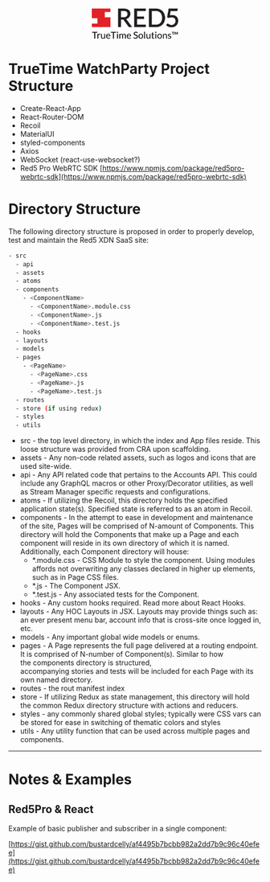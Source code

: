<h3 align="center">
  <img src="assets/Red5_Truetime_black.png" alt="Red5 TrueTime" style="height: 60px" />
</h3>

# TrueTime WatchParty Project Structure

* Create-React-App
* React-Router-DOM
* Recoil
* MaterialUI
* styled-components
* Axios
* WebSocket (react-use-websocket?)
* Red5 Pro WebRTC SDK [https://www.npmjs.com/package/red5pro-webrtc-sdk](https://www.npmjs.com/package/red5pro-webrtc-sdk)

# Directory Structure

The following directory structure is proposed in order to properly develop, test and maintain the Red5 XDN SaaS site:

```sh
- src
  - api
  - assets
  - atoms
  - components
    - <ComponentName>
      - <ComponentName>.module.css
      - <ComponentName>.js
      - <ComponentName>.test.js
  - hooks
  - layouts
  - models
  - pages
    - <PageName>
      - <PageName>.css
      - <PageName>.js
      - <PageName>.test.js
  - routes
  - store (if using redux)
  - styles
  - utils
```

* src - the top level directory, in which the index and App files reside. This loose structure was provided from CRA upon scaffolding.
* assets - Any non-code related assets, such as logos and icons that are used site-wide.
* api - Any API related code that pertains to the Accounts API. This could include any GraphQL macros or other Proxy/Decorator utilities, as well as Stream Manager specific requests and configurations.
* atoms - If utilizing the Recoil, this directory holds the specified application state(s). Specified state is referred to as an atom in Recoil.
* components - In the attempt to ease in development and maintenance of the site, Pages will be comprised of N-amount of Components. This directory will hold the Components that make up a Page and each component will reside in its own directory of which it is named. Additionally, each Component directory will house:
    * *.module.css - CSS Module to style the component. Using modules affords not overwriting any classes declared in higher up elements, such as in Page CSS files.
    * *.js - The Component JSX.
    * *.test.js - Any associated tests for the Component.
* hooks - Any custom hooks required. Read more about React Hooks.
* layouts - Any HOC Layouts in JSX. Layouts may provide things such as: an ever present menu bar, account info that is cross-site once logged in, etc.
* models - Any important global wide models or enums.
* pages - A Page represents the full page delivered at a routing endpoint. It is comprised of N-number of Component(s). Similar to how the components directory is structured, accompanying stories and tests will be included for each Page with its own named directory.
* routes - the rout manifest index
* store - If utilizing Redux as state management, this directory will hold the common Redux directory structure with actions and reducers.
* styles - any commonly shared global styles; typically were CSS vars can be stored for ease in switching of thematic colors and styles
* utils - Any utility function that can be used across multiple pages and components.

---

# Notes & Examples

## Red5Pro & React

Example of basic publisher and subscriber in a single component:

[https://gist.github.com/bustardcelly/af4495b7bcbb982a2dd7b9c96c40efee](https://gist.github.com/bustardcelly/af4495b7bcbb982a2dd7b9c96c40efee)

